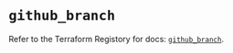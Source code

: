 # `github_branch`

Refer to the Terraform Registory for docs: [`github_branch`](https://registry.terraform.io/providers/integrations/github/5.28.0/docs/resources/branch).
